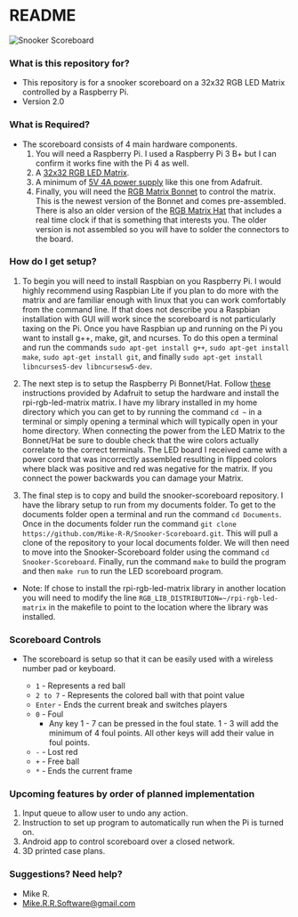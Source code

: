 # README #

![Snooker Scoreboard](scoreboard.jpg)


### What is this repository for? ###

* This repository is for a snooker scoreboard on a 32x32 RGB LED Matrix controlled by a Raspberry Pi.
* Version 2.0

### What is Required? ###

* The scoreboard consists of 4 main hardware components.
	1. You will need a Raspberry Pi. I used a Raspberry Pi 3 B+ but I can confirm it works fine with the Pi 4 as well.
	2. A [32x32 RGB LED Matrix](https://www.adafruit.com/product/1484).
	3. A minimum of [5V 4A power supply](https://www.adafruit.com/product/1466) like this one from Adafruit.
	4. Finally, you will need the [RGB Matrix Bonnet](https://www.adafruit.com/product/3211) to control the matrix. 
	    This is the newest version of the Bonnet and comes pre-assembled. There is also an older version of the
	    [RGB Matrix Hat](https://www.adafruit.com/product/2345) that includes a real time clock if that is something
	    that interests you. The older version is not assembled so you will have to solder the connectors to the board.

### How do I get setup? ###

1. To begin you will need to install Raspbian on you Raspberry Pi. I would highly recommend using Raspbian Lite if 
   you plan to do more with the matrix and are familiar enough with linux that you can work comfortably from the 
   command line. If that does not describe you a Raspbian installation with GUI will work since the scoreboard is not 
   particularly taxing on the Pi. Once you have Raspbian up and running on the Pi you want to install g++, make, git,
   and ncurses. To do this open a terminal and run the commands `sudo apt-get install g++`, `sudo apt-get install make`,
   `sudo apt-get install git`, and finally `sudo apt-get install libncurses5-dev libncursesw5-dev`.
   
2. The next step is to setup the Raspberry Pi Bonnet/Hat. Follow [these](https://learn.adafruit.com/adafruit-rgb-matrix-bonnet-for-raspberry-pi/)
    instructions provided by Adafruit to setup the hardware and install the rpi-rgb-led-matrix matrix. I have my library installed in my home 
    directory which you can get to by running the command `cd ~` in a terminal or simply opening a terminal which will typically open in your
    home directory. When connecting the power from the LED Matrix to the Bonnet/Hat be sure to double check that the wire colors actually
    correlate to the correct terminals. The LED board I received came with a power cord that was incorrectly assembled resulting in flipped 
    colors where black was positive and red was negative for the matrix. If you connect the power backwards you can damage your Matrix.

3. The final step is to copy and build the snooker-scoreboard repository. I have the library setup to run from my documents folder. To get to
    the documents folder open a terminal and run the command `cd Documents`. Once in the documents folder run the command 
    `git clone https://github.com/Mike-R-R/Snooker-Scoreboard.git`. This will pull a clone of the repository to your local documents folder.
    We will then need to move into the Snooker-Scoreboard folder using the command `cd Snooker-Scoreboard`. Finally, run the command `make`
    to build the program and then `make run` to run the LED scoreboard program.
    
* Note: If chose to install the rpi-rgb-led-matrix library in another location you will need to modify the line 
   `RGB_LIB_DISTRIBUTION=~/rpi-rgb-led-matrix` in the makefile to point to the location where the library was installed.
   
### Scoreboard Controls ###

* The scoreboard is setup so that it can be easily used with a wireless number pad or keyboard.

   * `1` - Represents a red ball
   * `2 to 7` - Represents the colored ball with that point value
   * `Enter` - Ends the current break and switches players
   * `0` - Foul
      * Any key 1 - 7 can be pressed in the foul state. 1 - 3 will add the minimum of 4 foul points. All other keys will add their value
         in foul points.
   * `-` - Lost red
   * `+` - Free ball
   * `*` - Ends the current frame
   
### Upcoming features by order of planned implementation ###

1. Input queue to allow user to undo any action.
2. Instruction to set up program to automatically run when the Pi is turned on.
3. Android app to control scoreboard over a closed network.
4. 3D printed case plans.
 
   

### Suggestions? Need help? ###

* Mike R.
* Mike.R.R.Software@gmail.com
